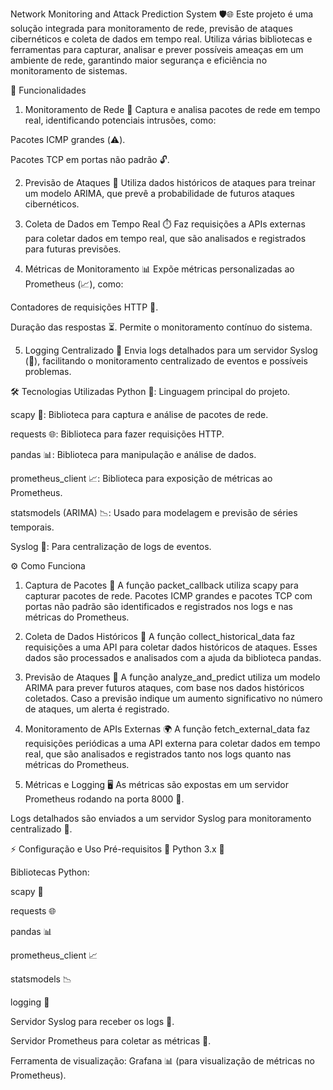 Network Monitoring and Attack Prediction System 🛡️🌐
Este projeto é uma solução integrada para monitoramento de rede, previsão de ataques cibernéticos e coleta de dados em tempo real. Utiliza várias bibliotecas e ferramentas para capturar, analisar e prever possíveis ameaças em um ambiente de rede, garantindo maior segurança e eficiência no monitoramento de sistemas.

🔧 Funcionalidades
1. Monitoramento de Rede 📡
Captura e analisa pacotes de rede em tempo real, identificando potenciais intrusões, como:

Pacotes ICMP grandes (⚠️).

Pacotes TCP em portas não padrão 🔓.

2. Previsão de Ataques 🔮
Utiliza dados históricos de ataques para treinar um modelo ARIMA, que prevê a probabilidade de futuros ataques cibernéticos.

3. Coleta de Dados em Tempo Real ⏱️
Faz requisições a APIs externas para coletar dados em tempo real, que são analisados e registrados para futuras previsões.

4. Métricas de Monitoramento 📊
Expõe métricas personalizadas ao Prometheus (📈), como:

Contadores de requisições HTTP 🔢.

Duração das respostas ⏳. Permite o monitoramento contínuo do sistema.

5. Logging Centralizado 📝
Envia logs detalhados para um servidor Syslog (📡), facilitando o monitoramento centralizado de eventos e possíveis problemas.

🛠️ Tecnologias Utilizadas
Python 🐍: Linguagem principal do projeto.

scapy 🦊: Biblioteca para captura e análise de pacotes de rede.

requests 🌐: Biblioteca para fazer requisições HTTP.

pandas 📊: Biblioteca para manipulação e análise de dados.

prometheus_client 📈: Biblioteca para exposição de métricas ao Prometheus.

statsmodels (ARIMA) 📉: Usado para modelagem e previsão de séries temporais.

Syslog 📜: Para centralização de logs de eventos.

⚙️ Como Funciona
1. Captura de Pacotes 🎯
A função packet_callback utiliza scapy para capturar pacotes de rede. Pacotes ICMP grandes e pacotes TCP com portas não padrão são identificados e registrados nos logs e nas métricas do Prometheus.

2. Coleta de Dados Históricos 📅
A função collect_historical_data faz requisições a uma API para coletar dados históricos de ataques. Esses dados são processados e analisados com a ajuda da biblioteca pandas.

3. Previsão de Ataques 🔮
A função analyze_and_predict utiliza um modelo ARIMA para prever futuros ataques, com base nos dados históricos coletados. Caso a previsão indique um aumento significativo no número de ataques, um alerta é registrado.

4. Monitoramento de APIs Externas 🌍
A função fetch_external_data faz requisições periódicas a uma API externa para coletar dados em tempo real, que são analisados e registrados tanto nos logs quanto nas métricas do Prometheus.

5. Métricas e Logging 🖥️
As métricas são expostas em um servidor Prometheus rodando na porta 8000 📡.

Logs detalhados são enviados a um servidor Syslog para monitoramento centralizado 📜.

⚡ Configuração e Uso
Pré-requisitos 📝
Python 3.x 🐍

Bibliotecas Python:

scapy 🦊

requests 🌐

pandas 📊

prometheus_client 📈

statsmodels 📉

logging 📝

Servidor Syslog para receber os logs 📜.

Servidor Prometheus para coletar as métricas 📡.

Ferramenta de visualização: Grafana 📊 (para visualização de métricas no Prometheus).
